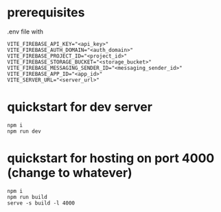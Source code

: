# prerequisites
.env file with
```
VITE_FIREBASE_API_KEY="<api_key>"
VITE_FIREBASE_AUTH_DOMAIN="<auth_domain>"
VITE_FIREBASE_PROJECT_ID="<project_id>"
VITE_FIREBASE_STORAGE_BUCKET="<storage_bucket>"
VITE_FIREBASE_MESSAGING_SENDER_ID="<messaging_sender_id>"
VITE_FIREBASE_APP_ID="<app_id>"
VITE_SERVER_URL="<server_url>"
```

# quickstart for dev server
```
npm i
npm run dev
```

# quickstart for hosting on port 4000 (change to whatever)
```
npm i
npm run build
serve -s build -l 4000
```

